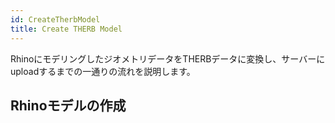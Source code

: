 ```yaml
---
id: CreateTherbModel
title: Create THERB Model
---
```


RhinoにモデリングしたジオメトリデータをTHERBデータに変換し、サーバーにuploadするまでの一通りの流れを説明します。  

## Rhinoモデルの作成  